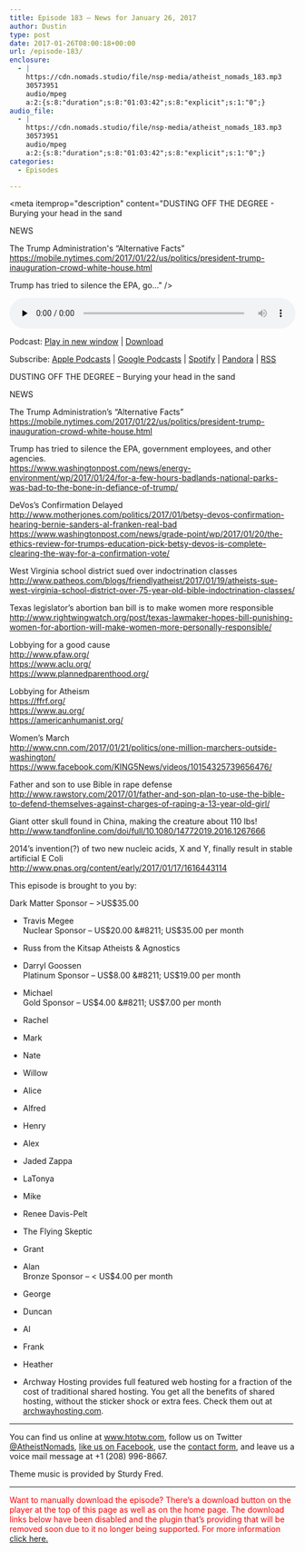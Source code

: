 ```yaml
---
title: ﻿Episode 183 – News for January 26, 2017
author: Dustin
type: post
date: 2017-01-26T08:00:18+00:00
url: /﻿episode-183/
enclosure:
  - |
    https://cdn.nomads.studio/file/nsp-media/atheist_nomads_183.mp3
    30573951
    audio/mpeg
    a:2:{s:8:"duration";s:8:"01:03:42";s:8:"explicit";s:1:"0";}
audio_file:
  - |
    https://cdn.nomads.studio/file/nsp-media/atheist_nomads_183.mp3
    30573951
    audio/mpeg
    a:2:{s:8:"duration";s:8:"01:03:42";s:8:"explicit";s:1:"0";}
categories:
  - Episodes

---
```

<div itemscope itemtype="http://schema.org/AudioObject">
  <meta itemprop="name" content="﻿Episode 183 &#8211; News for January 26, 2017" />
  
  <meta itemprop="uploadDate" content="2017-01-26T01:00:18-07:00" />
  
  <meta itemprop="encodingFormat" content="audio/mpeg" />
  
  <meta itemprop="duration" content="PT1H03M42S" />
  
  <meta itemprop="description" content="DUSTING OFF THE DEGREE - Burying your head in the sand

NEWS

The Trump Administration's “Alternative Facts”
https://mobile.nytimes.com/2017/01/22/us/politics/president-trump-inauguration-crowd-white-house.html

Trump has tried to silence the EPA, go..." />
  
  <meta itemprop="contentUrl" content="https://dts.podtrac.com/redirect.mp3/cdn.nomads.studio/file/nsp-media/atheist_nomads_183.mp3" />
  
  <meta itemprop="contentSize" content="29.2" />
  </p> 
  
  <div class="powerpress_player" id="powerpress_player_8445">
    <audio class="wp-audio-shortcode" id="audio-1452-189" preload="none" style="width: 100%;" controls="controls"><source type="audio/mpeg" src="https://dts.podtrac.com/redirect.mp3/cdn.nomads.studio/file/nsp-media/atheist_nomads_183.mp3?_=189" /><a href="https://dts.podtrac.com/redirect.mp3/cdn.nomads.studio/file/nsp-media/atheist_nomads_183.mp3">https://dts.podtrac.com/redirect.mp3/cdn.nomads.studio/file/nsp-media/atheist_nomads_183.mp3</a></audio>
  </div>
</div>

<p class="powerpress_links powerpress_links_mp3">
  Podcast: <a href="https://dts.podtrac.com/redirect.mp3/cdn.nomads.studio/file/nsp-media/atheist_nomads_183.mp3" class="powerpress_link_pinw" target="_blank" title="Play in new window" onclick="return powerpress_pinw('https://htotw.com/?powerpress_pinw=1452-podcast');" rel="nofollow">Play in new window</a> | <a href="https://dts.podtrac.com/redirect.mp3/cdn.nomads.studio/file/nsp-media/atheist_nomads_183.mp3" class="powerpress_link_d" title="Download" rel="nofollow" download="atheist_nomads_183.mp3">Download</a>
</p>

<p class="powerpress_links powerpress_subscribe_links">
  Subscribe: <a href="https://podcasts.apple.com/us/podcast/humanists-take-on-the-world/id530050098?mt=2&ls=1" class="powerpress_link_subscribe powerpress_link_subscribe_itunes" target="_blank" title="Subscribe on Apple Podcasts" rel="nofollow">Apple Podcasts</a> | <a href="https://www.google.com/podcasts?feed=aHR0cDovL2F0aGVpc3Rub21hZHMubGlic3luLmNvbS9yc3M%3D" class="powerpress_link_subscribe powerpress_link_subscribe_googleplay" target="_blank" title="Subscribe on Google Podcasts" rel="nofollow">Google Podcasts</a> | <a href="https://open.spotify.com/show/3LzK2xZGike6Tc1GEMtMbr?si=LieN9SNuTpq96smuaUsH8A" class="powerpress_link_subscribe powerpress_link_subscribe_spotify" target="_blank" title="Subscribe on Spotify" rel="nofollow">Spotify</a> | <a href="https://www.pandora.com/podcast/atheist-nomads/PC:10122?corr=62071012&part=ug" class="powerpress_link_subscribe powerpress_link_subscribe_pandora" target="_blank" title="Subscribe on Pandora" rel="nofollow">Pandora</a> | <a href="https://htotw.com/feed/podcast/" class="powerpress_link_subscribe powerpress_link_subscribe_rss" target="_blank" title="Subscribe via RSS" rel="nofollow">RSS</a>
</p>

DUSTING OFF THE DEGREE &#8211; Burying your head in the sand

NEWS

The Trump Administration&#8217;s “Alternative Facts”  
<a href="https://mobile.nytimes.com/2017/01/22/us/politics/president-trump-inauguration-crowd-white-house.html" target="_blank" rel="noopener">https://mobile.nytimes.com/2017/01/22/us/politics/president-trump-inauguration-crowd-white-house.html</a>

Trump has tried to silence the EPA, government employees, and other agencies.  
<a href="https://www.washingtonpost.com/news/energy-environment/wp/2017/01/24/for-a-few-hours-badlands-national-parks-was-bad-to-the-bone-in-defiance-of-trump/" target="_blank" rel="noopener">https://www.washingtonpost.com/news/energy-environment/wp/2017/01/24/for-a-few-hours-badlands-national-parks-was-bad-to-the-bone-in-defiance-of-trump/</a>

DeVos’s Confirmation Delayed  
<a href="http://www.motherjones.com/politics/2017/01/betsy-devos-confirmation-hearing-bernie-sanders-al-franken-real-bad" target="_blank" rel="noopener">http://www.motherjones.com/politics/2017/01/betsy-devos-confirmation-hearing-bernie-sanders-al-franken-real-bad</a>  
<a href="https://www.washingtonpost.com/news/grade-point/wp/2017/01/20/the-ethics-review-for-trumps-education-pick-betsy-devos-is-complete-clearing-the-way-for-a-confirmation-vote/" target="_blank" rel="noopener">https://www.washingtonpost.com/news/grade-point/wp/2017/01/20/the-ethics-review-for-trumps-education-pick-betsy-devos-is-complete-clearing-the-way-for-a-confirmation-vote/</a>

West Virginia school district sued over indoctrination classes  
<a href="http://www.patheos.com/blogs/friendlyatheist/2017/01/19/atheists-sue-west-virginia-school-district-over-75-year-old-bible-indoctrination-classes/" target="_blank" rel="noopener">http://www.patheos.com/blogs/friendlyatheist/2017/01/19/atheists-sue-west-virginia-school-district-over-75-year-old-bible-indoctrination-classes/</a>

Texas legislator’s abortion ban bill is to make women more responsible  
<a href="http://www.rightwingwatch.org/post/texas-lawmaker-hopes-bill-punishing-women-for-abortion-will-make-women-more-personally-responsible/" target="_blank" rel="noopener">http://www.rightwingwatch.org/post/texas-lawmaker-hopes-bill-punishing-women-for-abortion-will-make-women-more-personally-responsible/</a>

Lobbying for a good cause  
<a href="http://www.pfaw.org/" target="_blank" rel="noopener">http://www.pfaw.org/</a>  
<a href="https://www.aclu.org/" target="_blank" rel="noopener">https://www.aclu.org/</a>  
<a href="https://www.plannedparenthood.org/" target="_blank" rel="noopener">https://www.plannedparenthood.org/</a>

Lobbying for Atheism  
<a href="https://ffrf.org/" target="_blank" rel="noopener">https://ffrf.org/</a>  
<a href="https://www.au.org/" target="_blank" rel="noopener">https://www.au.org/</a>  
<a href="https://americanhumanist.org/" target="_blank" rel="noopener">https://americanhumanist.org/</a>

Women&#8217;s March  
<a href="http://www.cnn.com/2017/01/21/politics/one-million-marchers-outside-washington/" target="_blank" rel="noopener">http://www.cnn.com/2017/01/21/politics/one-million-marchers-outside-washington/</a>  
<a href="https://www.facebook.com/KING5News/videos/10154325739656476/" target="_blank" rel="noopener">https://www.facebook.com/KING5News/videos/10154325739656476/</a>

Father and son to use Bible in rape defense  
<a href="http://www.rawstory.com/2017/01/father-and-son-plan-to-use-the-bible-to-defend-themselves-against-charges-of-raping-a-13-year-old-girl/" target="_blank" rel="noopener">http://www.rawstory.com/2017/01/father-and-son-plan-to-use-the-bible-to-defend-themselves-against-charges-of-raping-a-13-year-old-girl/</a>

Giant otter skull found in China, making the creature about 110 lbs!  
<a href="http://www.tandfonline.com/doi/full/10.1080/14772019.2016.1267666" target="_blank" rel="noopener">http://www.tandfonline.com/doi/full/10.1080/14772019.2016.1267666</a>

2014’s invention(?) of two new nucleic acids, X and Y, finally result in stable artificial E Coli  
<a href="http://www.pnas.org/content/early/2017/01/17/1616443114" target="_blank" rel="noopener">http://www.pnas.org/content/early/2017/01/17/1616443114</a>

This episode is brought to you by:

Dark Matter Sponsor &#8211; >US$35.00  
* Travis Megee  
Nuclear Sponsor &#8211; US$20.00 &#8211; US$35.00 per month  
* Russ from the Kitsap Atheists & Agnostics  
* Darryl Goossen  
Platinum Sponsor &#8211; US$8.00 &#8211; US$19.00 per month  
* Michael  
Gold Sponsor &#8211; US$4.00 &#8211; US$7.00 per month  
* Rachel  
* Mark  
* Nate  
* Willow  
* Alice  
* Alfred  
* Henry  
* Alex  
* Jaded Zappa  
* LaTonya  
* Mike  
* Renee Davis-Pelt  
* The Flying Skeptic  
* Grant  
* Alan  
Bronze Sponsor &#8211; < US$4.00 per month  
* George  
* Duncan  
* Al  
* Frank  
* Heather

* Archway Hosting provides full featured web hosting for a fraction of the cost of traditional shared hosting. You get all the benefits of shared hosting, without the sticker shock or extra fees. Check them out at <a href="http://archwayhosting.com/" target="_blank" rel="noopener">archwayhosting.com</a>.

<hr width="500" />

You can find us online at <a href="https://www.htotw.com/" target="_blank" rel="noopener">www.htotw.com</a>, follow us on Twitter <a href="https://htotw.com/twitter" target="_blank" rel="noopener">@AtheistNomads</a>, <a href="https://htotw.com/facebook" target="_blank" rel="noopener">like us on Facebook</a>, use the [contact form](https://htotw.com/contact), and leave us a voice mail message at +1 (208) 996-8667.

Theme music is provided by Sturdy Fred.

* * *

<span style="color: #ff0000;">Want to manually download the episode? There&#8217;s a download button on the player at the top of this page as well as on the home page. The download links below have been disabled and the plugin that&#8217;s providing that will be removed soon due to it no longer being supported. For more information <a href="https://www.htotw.com/2017/old-feeds/">click here.</a></span>